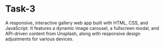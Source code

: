# Task-3
A responsive, interactive gallery web app built with HTML, CSS, and JavaScript. It features a dynamic image carousel, a fullscreen modal, and API-driven content from Unsplash, along with responsive design adjustments for various devices.
